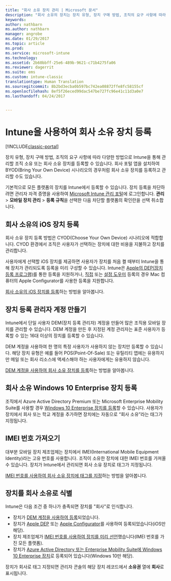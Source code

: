 ```yaml
---
title: "회사 소유 장치 관리 | Microsoft 문서"
description: "회사 소유의 장치는 장치 유형, 장치 구매 방법, 조직의 요구 사항에 따라 다양한 방법으로 등록합니다."
keywords: 
author: nathbarn
ms.author: nathbarn
manager: angrobe
ms.date: 01/29/2017
ms.topic: article
ms.prod: 
ms.service: microsoft-intune
ms.technology: 
ms.assetid: 2b60bbff-25e6-489b-9621-c71b4275fa06
ms.reviewer: dagerrit
ms.suite: ems
ms.custom: intune-classic
translationtype: Human Translation
ms.sourcegitcommit: 8b2bd3ecba0b597bc742ea08872ffe8fc58155cf
ms.openlocfilehash: 8ef5f26eced99dac547be727fc96e41c11d3a0e7
ms.lasthandoff: 04/24/2017


---
```


# <a name="enroll-corporate-owned-devices-by-using-intune"></a>Intune을 사용하여 회사 소유 장치 등록

[!INCLUDE[classic-portal](../includes/classic-portal.md)]

장치 유형, 장치 구매 방법, 조직의 요구 사항에 따라 다양한 방법으로 Intune을 통해 관리할 조직 소유 또는 회사 소유 장치를 등록할 수 있습니다. 회사 포털 앱을 설치하여 BYOD(Bring Your Own Device) 시나리오의 경우처럼 회사 소유 장치를 등록하고 관리할 수도 있습니다.

기본적으로 모든 플랫폼의 장치를 Intune에서 등록할 수 있습니다. 장치 등록을 차단하려면 관리자 자격 증명을 사용하여 [Microsoft Intune 관리 포털](https://manage.microsoft.com)에 로그인합니다. **관리** > **모바일 장치 관리** > **등록 규칙**을 선택한 다음 차단할 플랫폼의 확인란을 선택 취소합니다.

## <a name="enroll-corporate-owned-ios-devices"></a>회사 소유의 iOS 장치 등록

회사 소유 장치 등록 방법은 CYOD(Choose Your Own Device) 시나리오에 적합합니다. CYOD 환경에서 조직은 사용자가 선택하는 장치에 대한 비용을 지불하고 장치를 관리합니다.

사용자에게 선택할 iOS 장치를 제공하면 사용자가 장치를 처음 켤 때부터 Intune을 통해 장치가 관리되도록 등록을 미리 구성할 수 있습니다. Intune은 [Apple의 DEP(장치 등록 프로그램)](ios-device-enrollment-program-in-microsoft-intune.md)를 통한 등록을 지원하거나, [직접](ios-direct-enrollment-in-microsoft-intune.md) 또는 [설정 도우미](ios-setup-assistant-enrollment-in-microsoft-intune.md) 등록의 경우 Mac 컴퓨터의 Apple Configurator를 사용한 등록을 지원합니다.

[회사 소유의 iOS 장치를 등록](enroll-corporate-owned-ios-devices-in-microsoft-intune.md)하는 방법을 알아봅니다.

## <a name="create-a-device-enrollment-manager-account"></a>장치 등록 관리자 계정 만들기

Intune에서 단일 사용자 DEM(장치 등록 관리자) 계정을 만들어 많은 조직용 모바일 장치를 관리할 수 있습니다. DEM 계정을 만든 후 지정된 계정 관리자는 표준 사용자가 등록할 수 있는 16대 이상의 장치를 등록할 수 있습니다.

DEM 계정을 사용하여 한 명의 특정 사용자가 사용하지 않는 장치만 등록할 수 있습니다. 해당 장치 유형은 예를 들어 POS(Point-Of-Sale) 또는 유틸리티 앱에는 유용하지만 메일 또는 회사 리소스에 액세스해야 하는 사용자에게는 유용하지 않습니다.

[DEM 계정을 사용하여 회사 소유 장치를 등록](enroll-corporate-owned-devices-with-the-device-enrollment-manager-in-microsoft-intune.md)하는 방법을 알아봅니다.

## <a name="enroll-corporate-owned-windows-10-enterprise-devices"></a>회사 소유 Windows 10 Enterprise 장치 등록

조직에서 Azure Active Directory Premium 또는 Microsoft Enterprise Mobility Suite를 사용할 경우 [Windows 10 Enterprise 장치를 등록](https://docs.microsoft.com/active-directory/active-directory-azureadjoin-windows10-devices-overview)할 수 있습니다. 사용자가 장치에서 회사 또는 학교 계정을 추가하면 장치에는 자동으로 “회사 소유”라는 태그가 지정됩니다.

## <a name="import-imei-numbers"></a>IMEI 번호 가져오기

대부분 모바일 장치 제조업체는 장치에서 IMEI(International Mobile Equipment Identity)라는 고유 번호를 사용합니다. 조직이 소유한 장치에 대한 IMEI 번호를 가져올 수 있습니다. 장치가 Intune에서 관리되면 회사 소유 장치로 태그가 지정됩니다.

[IMEI 번호를 사용하여 회사 소유 장치에 태그를 지정](specify-corporate-owned-devices-with-international-mobile-equipment-identity-imei-numbers.md)하는 방법을 알아봅니다.

## <a name="identify-a-device-as-corporate-owned"></a>장치를 회사 소유로 식별

Intune은 다음 조건 중 하나가 충족되면 장치를 "회사"로 인식합니다.

 - 장치가 [DEM 계정을 사용하여 등록](enroll-corporate-owned-devices-with-the-device-enrollment-manager-in-microsoft-intune.md)되었습니다.
 - 장치가 [Apple DEP](ios-device-enrollment-program-in-microsoft-intune.md) 또는 [Apple Configurator](ios-setup-assistant-enrollment-in-microsoft-intune.md)를 사용하여 등록되었습니다(iOS만 해당).
 - 장치 제조업체가 [IMEI 번호를 사용하여 장치를 미리 선언](specify-corporate-owned-devices-with-international-mobile-equipment-identity-imei-numbers.md)했습니다(IMEI 번호를 가진 모든 플랫폼).
 - 장치가 [Azure Active Directory 또는 Enterprise Mobility Suite에 Windows 10 Enterprise 장치](https://docs.microsoft.com/active-directory/active-directory-azureadjoin-windows10-devices-overview)로 등록되어 있습니다(Windows 10만 해당).

장치가 회사로 태그 지정되면 관리자 콘솔의 해당 장치 레코드에서 **소유권** 열에 **회사**로 표시됩니다. 


